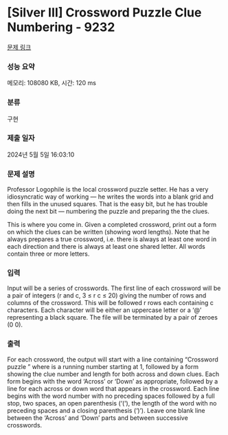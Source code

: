 # [Silver III] Crossword Puzzle Clue Numbering - 9232 

[문제 링크](https://www.acmicpc.net/problem/9232) 

### 성능 요약

메모리: 108080 KB, 시간: 120 ms

### 분류

구현

### 제출 일자

2024년 5월 5일 16:03:10

### 문제 설명

<p>Professor Logophile is the local crossword puzzle setter. He has a very idiosyncratic way of working — he writes the words into a blank grid and then fills in the unused squares. That is the easy bit, but he has trouble doing the next bit — numbering the puzzle and preparing the the clues. </p>

<p>This is where you come in. Given a completed crossword, print out a form on which the clues can be written (showing word lengths). Note that he always prepares a true crossword, i.e. there is always at least one word in each direction and there is always at least one shared letter. All words contain three or more letters.</p>

### 입력 

 <p>Input will be a series of crosswords. The first line of each crossword will be a pair of integers (r and c, 3 ≤ r c ≤ 20) giving the number of rows and columns of the crossword. This will be followed r rows each containing c characters. Each character will be either an uppercase letter or a ‘@’ representing a black square. The file will be terminated by a pair of zeroes (0 0).</p>

### 출력 

 <p>For each crossword, the output will start with a line containing “Crossword puzzle <cwnum>” where <cwnum> is a running number starting at 1, followed by a form showing the clue number and length for both across and down clues. Each form begins with the word ‘Across’ or ‘Down’ as appropriate, followed by a line for each across or down word that appears in the crossword. Each line begins with the word number with no preceding spaces followed by a full stop, two spaces, an open parenthesis (‘(‘), the length of the word with no preceding spaces and a closing parenthesis (‘)’). Leave one blank line between the ‘Across’ and ‘Down’ parts and between successive crosswords.</p>

